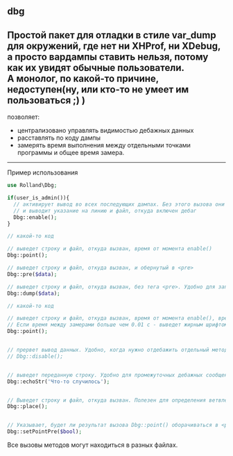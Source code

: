## dbg
Простой пакет для отладки в стиле var_dump для окружений, где нет ни XHProf, ни XDebug, а просто вардампы ставить нельзя, потому как их увидят обычные пользователи.   
А монолог, по какой-то причине, недоступен(ну, или кто-то не умеет им пользоваться ;) )
----

позволяет:
- централизовано управлять видимостью дебажных данных
- расставлять по коду дампы
- замерять время выполнения между отдельными точками программы и общее время замера.
----




Пример использования 

```php
use Rolland\Dbg;

if(user_is_admin()){
  // активирует вывод во всех последующих дампах. Без этого вызова они просто ничего не выведут, но не уронят код.
  // и выводит указание на линию и файл, откуда включен дебаг 
  Dbg::enable();
}

// какой-то код

// выведет строку и файл, откуда вызван, время от момента enable()
Dbg::point();

// выведет строку и файл, откуда вызван, и обернутый в <pre>
Dbg::pre($data);

// выведет строку и файл, откуда вызван, без тега <pre>. Удобно для запуска php из командной строки
Dbg::dump($data);

// какой-то код

// выведет строку и файл, откуда вызван, время от момента enable(), время от прошлого вызова метода point()
// Если время между замерами больше чем 0.01 с - выведет жирным шрифтом, чтобы заметнее было в общем тексте
Dbg::point();


// прервет вывод данных. Удобно, когда нужно отдебажить отдельный метод. Тогда enable() вначале, disable() в конце
// Dbg::disable();


// выведет переданную строку. Удобно для промежуточных дебажных сообщений о проходе через точку.
Dbg::echoStr('Что-то случилось');


// Выведет строку и файл, откуда вызван. Полезен для определения ветвления в многоуровневых if-ах
Dbg::place();


// Указывает, будет ли результат вызова Dbg::point() оборачиваться в <pre>
Dbg::setPointPre($bool);


```

Все вызовы методов могут находиться в разных файлах.



